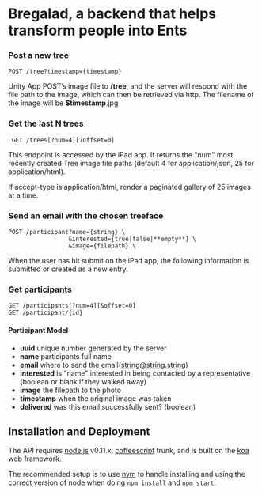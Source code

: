 # Bregalad, a backend that helps transform people into Ents

### Post a new tree

    POST /tree?timestamp={timestamp}

Unity App POST’s image file to **/tree**, and the server will respond with the file path to the image, which can then be retrieved via http. The filename of the image will be **$timestamp**.jpg

### Get the last N trees

     GET /trees[?num=4][?offset=0]

This endpoint is accessed by the iPad app. It returns the "num" most recently created Tree image file paths (default 4 for application/json, 25 for application/html).

If accept-type is application/html, render a paginated gallery of 25 images at a time.

### Send an email with the chosen treeface

    POST /participant?name={string} \
                     &interested={true|false|**empty**} \
                     &image={filepath} \

When the user has hit submit on the iPad app, the following information is submitted or created as a new entry.

### Get participants

    GET /participants[?num=4][&offset=0]
    GET /participant/{id}

#### Participant Model
  * **uuid** unique number generated by the server
  * **name** participants full name
  * **email** where to send the email(string@string.string)
  * **interested** is "name" interested in being contacted by a representative (boolean or blank if they walked away)
  * **image** the filepath to the photo
  * **timestamp** when the original image was taken
  * **delivered** was this email successfully sent? (boolean)

## Installation and Deployment
 
The API requires [node.js](http://nodejs.org) v0.11.x, [coffeescript](http://github.com/jashkenas/coffeescript) trunk, and is built on the [koa](koajs.com) web framework.

The recommended setup is to use [nvm](https://github.com/creationix/nvm) to handle installing and using the correct version of node when doing `npm install` and `npm start`.
